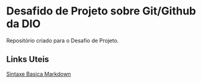 # Desafido de Projeto sobre Git/Github da DIO
Repositório criado para o Desafio de Projeto.

## Links Uteis
[Sintaxe Basica Markdown](https://www.markdownguide.org/basic-syntax/)
